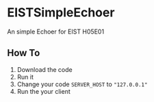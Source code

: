 # EISTSimpleEchoer
An simple Echoer for EIST H05E01

## How To
1. Download the code
2. Run it
3. Change your code `SERVER_HOST` to `"127.0.0.1"` 
4. Run the your client
